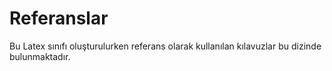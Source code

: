 # Referanslar

Bu Latex sınıfı oluşturulurken referans olarak kullanılan kılavuzlar bu dizinde bulunmaktadır.
